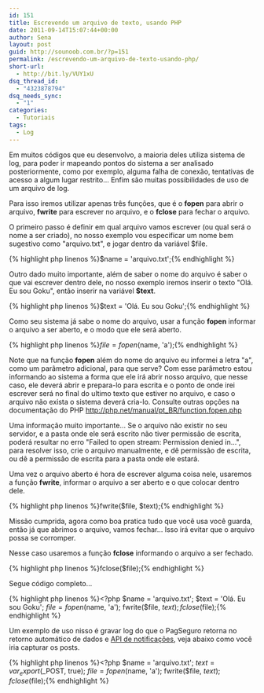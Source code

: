 ```yaml
---
id: 151
title: Escrevendo um arquivo de texto, usando PHP
date: 2011-09-14T15:07:44+00:00
author: Sena
layout: post
guid: http://sounoob.com.br/?p=151
permalink: /escrevendo-um-arquivo-de-texto-usando-php/
short-url:
  - http://bit.ly/VUY1xU
dsq_thread_id:
  - "4323878794"
dsq_needs_sync:
  - "1"
categories:
  - Tutoriais
tags:
  - Log
---
```

Em muitos códigos que eu desenvolvo, a maioria deles utiliza sistema de log, para poder ir mapeando pontos do sistema a ser analisado posteriormente, como por exemplo, alguma falha de conexão, tentativas de acesso a algum lugar restrito&#8230; Enfim são muitas possibilidades de uso de um arquivo de log.

Para isso iremos utilizar apenas três funções, que é o **fopen** para abrir o arquivo, **fwrite** para escrever no arquivo, e o **fclose** para fechar o arquivo.

<!--more-->

<a name="passo-a-passo"></a>O primeiro passo é definir em qual arquivo vamos escrever (ou qual será o nome a ser criado), no nosso exemplo vou especificar um nome bem sugestivo como "arquivo.txt", e jogar dentro da variável $file.

{% highlight php linenos %}$name = 'arquivo.txt';{% endhighlight %} 

Outro dado muito importante, além de saber o nome do arquivo é saber o que vai escrever dentro dele, no nosso exemplo iremos inserir o texto "Olá. Eu sou Goku", então inserir na variável **$text**.

{% highlight php linenos %}$text = 'Olá. Eu sou Goku';{% endhighlight %} 

Como seu sistema já sabe o nome do arquivo, usar a função **fopen** informar o arquivo a ser aberto, e o modo que ele será aberto.

{% highlight php linenos %}$file = fopen($name, 'a');{% endhighlight %} 

Note que na função **fopen** além do nome do arquivo eu informei a letra "a", como um parâmetro adicional, para que serve? Com esse parâmetro estou informando ao sistema a forma que ele irá abrir nosso arquivo, que nesse caso, ele deverá abrir e prepara-lo para escrita e o ponto de onde irei escrever será no final do ultimo texto que estiver no arquivo, e caso o arquivo não exista o sistema deverá cria-lo. Consulte outras opções na documentação do PHP <http://php.net/manual/pt_BR/function.fopen.php>

Uma informação muito importante&#8230; Se o arquivo não existir no seu servidor, e a pasta onde ele será escrito não tiver permissão de escrita, poderá resultar no erro "Failed to open stream: Permission denied in&#8230;", para resolver isso, crie o arquivo manualmente, e dê permissão de escrita, ou dê a permissão de escrita para a pasta onde ele estará.

Uma vez o arquivo aberto é hora de escrever alguma coisa nele, usaremos a função **fwrite**, informar o arquivo a ser aberto e o que colocar dentro dele.

{% highlight php linenos %}fwrite($file, $text);{% endhighlight %} 

Missão cumprida, agora como boa pratica tudo que você usa você guarda, então já que abrimos o arquivo, vamos fechar&#8230; Isso irá evitar que o arquivo possa se corromper.
  
Nesse caso usaremos a função **fclose** informando o arquivo a ser fechado.

{% highlight php linenos %}fclose($file);{% endhighlight %} 

Segue código completo&#8230;

{% highlight php linenos %}<?php
$name = 'arquivo.txt';
$text = 'Olá. Eu sou Goku';
$file = fopen($name, 'a');
fwrite($file, $text);
fclose($file);{% endhighlight %} 

<a name="recebendo-post"></a>Um exemplo de uso nisso é gravar log do que o PagSeguro retorna no retorno automático de dados e <a title="Recebendo notificações do PagSeguro usando PHP – Sem utilizar a biblioteca oficial" href="./recebendo-notificacoes-do-pagseguro-usando-php-sem-utilizar-a-biblioteca-oficial/" target="_blank">API de notificações</a>, veja abaixo como você iria capturar os posts.

{% highlight php linenos %}<?php
$name = 'arquivo.txt';
$text = var_export($_POST, true);
$file = fopen($name, 'a');
fwrite($file, $text);
fclose($file);{% endhighlight %} 